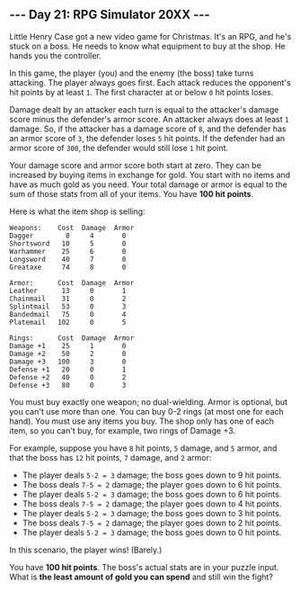 ## --- Day 21: RPG Simulator 20XX ---

Little Henry Case got a new video game for Christmas.  It's an RPG, and he's stuck on a boss.  He needs to know what equipment to buy at the shop.  He hands you the controller.

In this game, the player (you) and the enemy (the boss) take turns attacking.  The player always goes first.  Each attack reduces the opponent's hit points by at least ``1``.  The first character at or below ``0`` hit points loses.

Damage dealt by an attacker each turn is equal to the attacker's damage score minus the defender's armor score.  An attacker always does at least ``1`` damage.  So, if the attacker has a damage score of ``8``, and the defender has an armor score of ``3``, the defender loses ``5`` hit points.  If the defender had an armor score of ``300``, the defender would still lose ``1`` hit point.

Your damage score and armor score both start at zero.  They can be increased by buying items in exchange for gold.  You start with no items and have as much gold as you need.  Your total damage or armor is equal to the sum of those stats from all of your items.  You have **100 hit points**.

Here is what the item shop is selling:

    Weapons:    Cost  Damage  Armor
    Dagger        8     4       0
    Shortsword   10     5       0
    Warhammer    25     6       0
    Longsword    40     7       0
    Greataxe     74     8       0
    
    Armor:      Cost  Damage  Armor
    Leather      13     0       1
    Chainmail    31     0       2
    Splintmail   53     0       3
    Bandedmail   75     0       4
    Platemail   102     0       5
    
    Rings:      Cost  Damage  Armor
    Damage +1    25     1       0
    Damage +2    50     2       0
    Damage +3   100     3       0
    Defense +1   20     0       1
    Defense +2   40     0       2
    Defense +3   80     0       3

You must buy exactly one weapon; no dual-wielding.  Armor is optional, but you can't use more than one.  You can buy 0-2 rings (at most one for each hand).  You must use any items you buy.  The shop only has one of each item, so you can't buy, for example, two rings of Damage +3.

For example, suppose you have ``8`` hit points, ``5`` damage, and ``5`` armor, and that the boss has ``12`` hit points, ``7`` damage, and ``2`` armor:

* The player deals ``5-2 = 3`` damage; the boss goes down to 9 hit points.
* The boss deals ``7-5 = 2`` damage; the player goes down to 6 hit points.
* The player deals ``5-2 = 3`` damage; the boss goes down to 6 hit points.
* The boss deals ``7-5 = 2`` damage; the player goes down to 4 hit points.
* The player deals ``5-2 = 3`` damage; the boss goes down to 3 hit points.
* The boss deals ``7-5 = 2`` damage; the player goes down to 2 hit points.
* The player deals ``5-2 = 3`` damage; the boss goes down to 0 hit points.

In this scenario, the player wins!  (Barely.)

You have **100 hit points**.  The boss's actual stats are in your puzzle input.  What is **the least amount of gold you can spend** and still win the fight?

